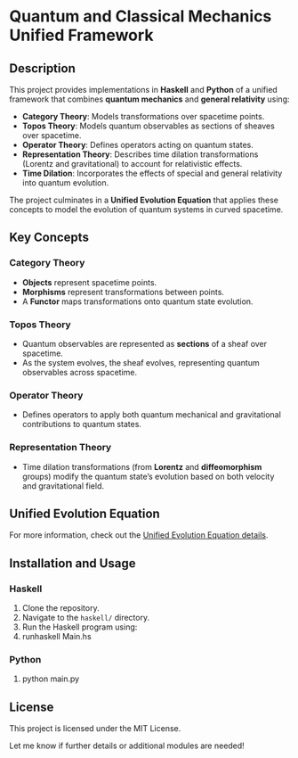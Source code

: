 # Quantum and Classical Mechanics Unified Framework

## Description

This project provides implementations in **Haskell** and **Python** of a unified framework that combines **quantum mechanics** and **general relativity** using:
- **Category Theory**: Models transformations over spacetime points.
- **Topos Theory**: Models quantum observables as sections of sheaves over spacetime.
- **Operator Theory**: Defines operators acting on quantum states.
- **Representation Theory**: Describes time dilation transformations (Lorentz and gravitational) to account for relativistic effects.
- **Time Dilation**: Incorporates the effects of special and general relativity into quantum evolution.

The project culminates in a **Unified Evolution Equation** that applies these concepts to model the evolution of quantum systems in curved spacetime.

## Key Concepts

### Category Theory
- **Objects** represent spacetime points.
- **Morphisms** represent transformations between points.
- A **Functor** maps transformations onto quantum state evolution.

### Topos Theory
- Quantum observables are represented as **sections** of a sheaf over spacetime.
- As the system evolves, the sheaf evolves, representing quantum observables across spacetime.

### Operator Theory
- Defines operators to apply both quantum mechanical and gravitational contributions to quantum states.

### Representation Theory
- Time dilation transformations (from **Lorentz** and **diffeomorphism** groups) modify the quantum state’s evolution based on both velocity and gravitational field.

## Unified Evolution Equation
For more information, check out the [Unified Evolution Equation details](https://magnetonio.github.io/quantum_unification/PDF/).

## Installation and Usage

### Haskell
1. Clone the repository.
2. Navigate to the `haskell/` directory.
3. Run the Haskell program using:
4. runhaskell Main.hs

### Python
1. python main.py

## License

This project is licensed under the MIT License.

Let me know if further details or additional modules are needed!


